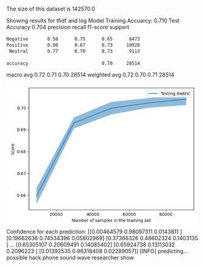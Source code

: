The size of this dataset is 142570.0

Showing results for tfidf and log Model
Training Accuarcy: 0.710
Test Accuracy 0.704
              precision    recall  f1-score   support

    Negative       0.58      0.75      0.65      8473
    Positive       0.80      0.67      0.73     10928
     Neutral       0.77      0.70      0.73      9113

    accuracy                           0.70     28514
   macro avg       0.72      0.71      0.70     28514
weighted avg       0.72      0.70      0.71     28514

![](../plots/plot_acc_20230819-0211.png)
Confidence for each prediction: [[0.00464579 0.98097311 0.0143811 ]
 [0.19662636 0.74534396 0.05802969]
 [0.37366326 0.48602324 0.1403135 ]
 ...
 [0.65305107 0.20609491 0.14085402]
 [0.65924738 0.13113032 0.2096223 ]
 [0.01392535 0.96318408 0.02289057]]
[INFO] predicting...
possible hack phone sound wave researcher show
